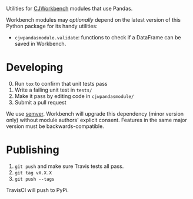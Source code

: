 Utilities for [CJWorkbench](https://github.com/CJWorkbench/cjworkbench) modules
that use Pandas.

Workbench modules may _optionally_ depend on the latest version of this Python
package for its handy utilities:

* `cjwpandasmodule.validate`: functions to check if a DataFrame can be saved
  in Workbench.

Developing
==========

0. Run `tox` to confirm that unit tests pass
1. Write a failing unit test in `tests/`
2. Make it pass by editing code in `cjwpandasmodule/`
3. Submit a pull request

We use [semver](https://semver.org/). Workbench will upgrade this dependency
(minor version only) without module authors' explicit consent. Features in the
same major version must be backwards-compatible.


Publishing
==========

1. ``git push`` and make sure Travis tests all pass.
2. ``git tag vX.X.X``
3. ``git push --tags``

TravisCI will push to PyPi.
